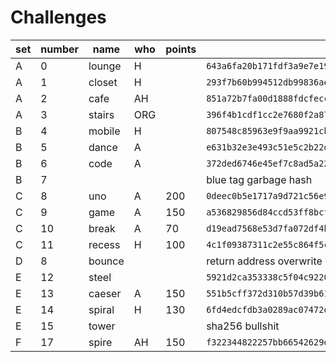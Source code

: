 # Challenges

|set|number| name    | who | points |   hash  |
|---|------|---------|-----|--------|---------|
| A |  0   | lounge  |  H  |        | `643a6fa20b171fdf3a9e7e1975ce62892fde9cecf2056a73d85fa2d0802d3000` |
| A |  1   | closet  |  H  |        | `293f7b60b994512db99836ae7d5bab88b2d0089f90fcf6d51b95b374200dc20f` |
| A |  2   | cafe    |  AH |        | `851a72b7fa00d1888fdcfecc5ccf5359c45b2003e2b5350e92798507c82f09a1` |
| A |  3   | stairs  | ORG |        | `396f4b1cdf1cc2e7680f2a8716a18c887cd489e12232e75b6810e9d5e91426c7` |
| B |  4   | mobile  |  H  |        | `807548c85963e9f9aa9921cb344997ccfe57ba91cd00f13122c2f15e5b3a70d1` |
| B |  5   | dance   |  A  |        | `e631b32e3e493c51e5c2b22d1486d401c76ac83e3910566924bcc51b2157c837` |
| B |  6   | code    |  A  |        | `372ded6746e45ef7c8ad5a22c5738a4b5aa982da66bc8a426aa1cca830d05af3` |
| B |  7   |         |     |        |  blue tag garbage hash |
| C |  8   | uno     |  A  |  200   | `0deec0b5e1717a9d721c56e9de437dcc86241c65a4afa1c977cf139a29bf7daa` |
| C |  9   | game    |  A  |  150   | `a536829856d84ccd53ff8bcf534a65c5678bdbe9ce20f78407e1c987ba517e8a` |
| C |  10  | break   |  A  |  70    | `d19ead7568e53d7fa072df4b36662ee35d2bf53dab39fbe3580895633ef861a7` |
| C |  11  | recess  |  H  |  100   | `4c1f09387311c2e55c864f5ce02b08aa93104269144e44fc2aa5a171735dfab2` |
| D |  8   | bounce  |     |        |  return address overwrite |
| E |  12  | steel   |     |        | `5921d2ca353338c5f04c92205dc8f8bc8734f092a9e63e5f02ec106f7a7d99b4` |
| E |  13  | caeser  |  A  |  150   | `551b5cff372d310b57d39b616400461be0a1450c519a2a542f33a7af0dd565f3` |
| E |  14  | spiral  |  H  |  130   | `6fd4edcfdb3a0289ac07472d65ed410d1dbca321ca5833c66560a30ede110db1` |
| E |  15  | tower   |     |        | sha256 bullshit |
| F |  17  | spire   |  AH |  150   | `f322344822257bb66542629db08bcea285411068963e30f0595847c79ef76f37` |
